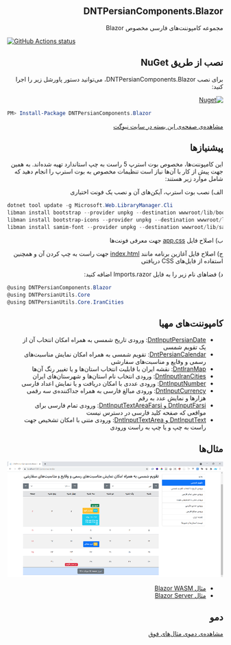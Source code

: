 ﻿<div dir="rtl"> 
  
## DNTPersianComponents.Blazor
   مجموعه کامپوننت‌های فارسی مخصوص Blazor 
  
</div>


<p align="left">
  <a href="https://github.com/VahidN/DNTPersianComponents.Blazor">
     <img alt="GitHub Actions status" src="https://github.com/VahidN/DNTPersianComponents.Blazor/workflows/.NET%20Core%20Build/badge.svg">
  </a>
</p>

<div dir="rtl">

## نصب از طریق NuGet

برای نصب DNTPersianComponents.Blazor، می‌توانید دستور پاورشل زیر را اجرا کنید:

[![Nuget](https://img.shields.io/nuget/v/DNTPersianComponents.Blazor)](https://github.com/VahidN/DNTPersianComponents.Blazor)

<div dir="ltr">
  
```powershell
PM> Install-Package DNTPersianComponents.Blazor
```
  
</div>
  
[مشاهده‌ی صفحه‌ی این بسته در سایت نیوگت](http://www.nuget.org/packages/DNTPersianComponents.Blazor/)

## پیشنیازها

این کامپوننت‌ها، مخصوص بوت استرپ 5 راست به چپ استاندارد تهیه شده‌اند. به همین جهت پیش از کار با آن‌ها نیاز است تنظیمات مخصوص به بوت استرپ را انجام دهید که شامل موارد زیر هستند:

الف) نصب بوت استرپ، آیکن‌های آن و نصب یک فونت اختیاری

<div dir="ltr">

```powershell
dotnet tool update -g Microsoft.Web.LibraryManager.Cli
libman install bootstrap --provider unpkg --destination wwwroot/lib/bootstrap
libman install bootstrap-icons --provider unpkg --destination wwwroot/lib/bootstrap-icons
libman install samim-font --provider unpkg --destination wwwroot/lib/samim-font
```

</div>

ب) اصلاح فایل [app.css](src/DNTPersianComponents.Blazor.WasmSample/Client/wwwroot/css/app.css) جهت معرفی فونت‌ها

ج) اصلاح فایل آغازین برنامه مانند [index.html](src/DNTPersianComponents.Blazor.WasmSample/Client/wwwroot/index.html) جهت راست به چپ کردن آن و همچنین استفاده از فایل‌های CSS دریافتی

د) فضاهای نام زیر را به فایل Imports.razor اضافه کنید:

<div dir="ltr">
  
```C#
@using DNTPersianComponents.Blazor
@using DNTPersianUtils.Core
@using DNTPersianUtils.Core.IranCities
```

</div>  
  
## کامپوننت‌های مهیا

- [DntInputPersianDate](src/DNTPersianComponents.Blazor.WasmSample/Client/Pages/InputPersianDate.razor): ورودی تاریخ شمسی به همراه امکان انتخاب آن از یک تقویم شمسی
- [DntPersianCalendar](src/DNTPersianComponents.Blazor.WasmSample/Client/Pages/CustomPersianCalendar.razor): تقویم شمسی به همراه امکان نمایش مناسبت‌های رسمی و وقایع و مناسبت‌های سفارشی
- [DntIranMap](src/DNTPersianComponents.Blazor.WasmSample/Client/Pages/ShowIranMap.razor): نقشه ایران با قابلیت انتخاب استان‌ها و یا تغییر رنگ آن‌ها
- [DntInputIranCities](src/DNTPersianComponents.Blazor.WasmSample/Client/Pages/InputIranCities.razor): ورودی انتخاب نام استان‌ها و شهرستان‌های ایران
- [DntInputNumber](src/DNTPersianComponents.Blazor.WasmSample/Client/Pages/NumberInput.razor): ورودی عددی با امکان دریافت و یا نمایش اعداد فارسی
- [DntInputCurrency](src/DNTPersianComponents.Blazor.WasmSample/Client/Pages/CurrencyInput.razor): ورودی مبالغ فارسی به همراه جداکننده‌ی سه رقمی هزارها و نمایش عدد به رقم
- [DntInputFarsi و DntInputTextAreaFarsi](src/DNTPersianComponents.Blazor.WasmSample/Client/Pages/InputFarsi.razor): ورودی تمام فارسی برای مواقعی که صفحه کلید فارسی در دسترس نیست
- [DntInputText و DntInputTextArea](src/DNTPersianComponents.Blazor.WasmSample/Client/Pages/CustomTextArea.razor): ورودی متنی با امکان تشخیص جهت راست به چپ و یا چپ به راست ورودی

## مثال‌ها

![DNTPersianComponents](src/DNTPersianComponents.Blazor.WasmSample/DNTPersianComponents.png)

- [مثال Blazor WASM](src/DNTPersianComponents.Blazor.WasmSample/)
- [مثال Blazor Server](src/DNTPersianComponents.Blazor.ServerSample/)

## دمو

[مشاهده‌ی دموی مثال‌های فوق](https://vahidn.github.io/DNTPersianComponents.Blazor)
